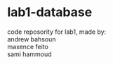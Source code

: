 # lab1-database

code reposority for lab1, made by:          
andrew bahsoun     
maxence feito     
sami hammoud     


